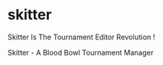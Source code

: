 skitter
=======

Skitter Is The Tournament Editor Revolution !

Skitter - A Blood Bowl Tournament Manager
